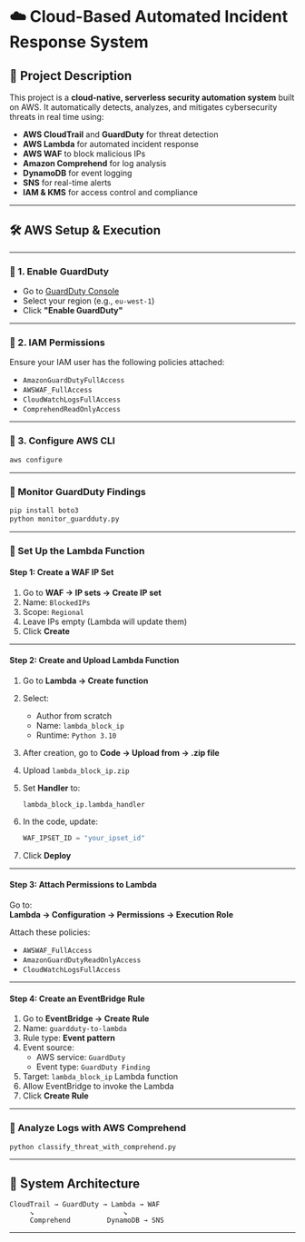 # ☁️ Cloud-Based Automated Incident Response System

## 📌 Project Description

This project is a **cloud-native, serverless security automation system** built on AWS. It automatically detects, analyzes, and mitigates cybersecurity threats in real time using:

- **AWS CloudTrail** and **GuardDuty** for threat detection  
- **AWS Lambda** for automated incident response  
- **AWS WAF** to block malicious IPs  
- **Amazon Comprehend** for log analysis  
- **DynamoDB** for event logging  
- **SNS** for real-time alerts  
- **IAM & KMS** for access control and compliance

---

## 🛠️ AWS Setup & Execution

---

### 🔹 1. Enable GuardDuty

- Go to [GuardDuty Console](https://console.aws.amazon.com/guardduty)
- Select your region (e.g., `eu-west-1`)
- Click **"Enable GuardDuty"**

---

### 🔹 2. IAM Permissions

Ensure your IAM user has the following policies attached:

- `AmazonGuardDutyFullAccess`
- `AWSWAF_FullAccess`
- `CloudWatchLogsFullAccess`
- `ComprehendReadOnlyAccess`

---

### 🔹 3. Configure AWS CLI

```bash
aws configure
```

---

### 🔸 Monitor GuardDuty Findings

```bash
pip install boto3
python monitor_guardduty.py
```

---

### 🔸 Set Up the Lambda Function

####  Step 1: Create a WAF IP Set

1. Go to **WAF → IP sets → Create IP set**
2. Name: `BlockedIPs`
3. Scope: `Regional`
4. Leave IPs empty (Lambda will update them)
5. Click **Create**

---

####  Step 2: Create and Upload Lambda Function

1. Go to **Lambda → Create function**
2. Select:
   - Author from scratch
   - Name: `lambda_block_ip`
   - Runtime: `Python 3.10`
3. After creation, go to **Code → Upload from → .zip file**
4. Upload `lambda_block_ip.zip`
5. Set **Handler** to:

   ```
   lambda_block_ip.lambda_handler
   ```

6. In the code, update:

   ```python
   WAF_IPSET_ID = "your_ipset_id"
   ```

7. Click **Deploy**

---

####  Step 3: Attach Permissions to Lambda

Go to:  
**Lambda → Configuration → Permissions → Execution Role**

Attach these policies:
- `AWSWAF_FullAccess`
- `AmazonGuardDutyReadOnlyAccess`
- `CloudWatchLogsFullAccess`

---

####  Step 4: Create an EventBridge Rule

1. Go to **EventBridge → Create Rule**
2. Name: `guardduty-to-lambda`
3. Rule type: **Event pattern**
4. Event source:
   - AWS service: `GuardDuty`
   - Event type: `GuardDuty Finding`
5. Target: `lambda_block_ip` Lambda function
6. Allow EventBridge to invoke the Lambda
7. Click **Create Rule**

---

### 🔸 Analyze Logs with AWS Comprehend

```bash
python classify_threat_with_comprehend.py
```

---

## 🧠 System Architecture

```text
CloudTrail → GuardDuty → Lambda → WAF
     ↘︎                      ↘︎
     Comprehend         DynamoDB → SNS
```

---

